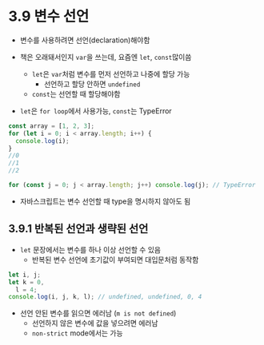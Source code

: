 # 3.9 변수 선언

- 변수를 사용하려면 선언(declaration)해야함
- 책은 오래돼서인지 `var`을 쓰는데, 요즘엔 `let`, `const`많이씀

  - `let`은 `var`처럼 변수를 먼저 선언하고 나중에 할당 가능
    - 선언하고 할당 안하면 `undefined`
  - `const`는 선언할 때 할당해야함

- `let`은 `for loop`에서 사용가능, `const`는 TypeError

```javascript
const array = [1, 2, 3];
for (let i = 0; i < array.length; i++) {
  console.log(i);
}
//0
//1
//2

for (const j = 0; j < array.length; j++) console.log(j); // TypeError
```

- 자바스크립트는 변수 선언할 때 type을 명시하지 않아도 됨

## 3.9.1 반복된 선언과 생략된 선언

- `let` 문장에서는 변수를 하나 이상 선언할 수 있음
  - 반복된 변수 선언에 초기값이 부여되면 대입문처럼 동작함

```javascript
let i, j;
let k = 0,
  l = 4;
console.log(i, j, k, l); // undefined, undefined, 0, 4
```

- 선언 안된 변수를 읽으면 에러남 (`m is not defined`)
  - 선언하지 않은 변수에 값을 넣으려면 에러남
  - `non-strict` mode에서는 가능
